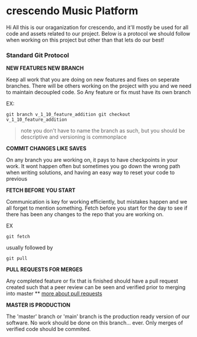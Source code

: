 # crescendo Music Platform #

Hi All this is our oraganization for crescendo, and it'll mostly be used for all code and assets related to our project. Below is a protocol we should follow when working on this project but other than that lets do our best! 

### Standard Git Protocol ###

**NEW FEATURES NEW BRANCH**

Keep all work that you are doing on new features and fixes on seperate branches. There will be others 
working on the project with you and we need to maintain decoupled code. So Any feature or fix must have its own branch

EX:

`git branch v_1_10_feature_addition
 git checkout v_1_10_feature_addition`

> note you don't have to name the branch as such, but you should be descriptive and versioning is commonplace 


**COMMIT CHANGES LIKE SAVES**

On any branch you are working on, it pays to have checkpoints in your work. It wont happen often but sometimes you go down the wrong path when writing solutions, and having an easy way to reset your code to previous

**FETCH BEFORE YOU START**

Communication is key for working efficiently, but mistakes happen and we all forget to mention something. Fetch before you start for the day to see if there has been any changes to the repo that you are working on.

EX

`git fetch`

usually followed by

`git pull`

**PULL REQUESTS FOR MERGES**

Any completed feature or fix that is finished should have a pull request created such that a peer review can be seen and verified prior to merging into master **
[more about pull requests](https://docs.github.com/en/pull-requests/collaborating-with-pull-requests/proposing-changes-to-your-work-with-pull-requests/about-pull-requests)

**MASTER IS PRODUCTION**

The 'master' branch or 'main' branch is the production ready version of our software. No work should be done on this branch... ever. Only merges of verified code should be commited.

